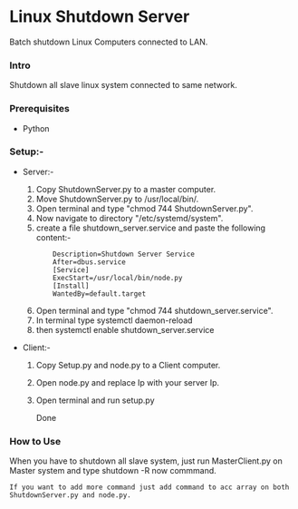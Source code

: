# Linux Shutdown Server
Batch shutdown Linux Computers connected to LAN.

### Intro
Shutdown all slave linux system connected to same network.

### Prerequisites
* Python 

### Setup:-

* Server:-
  1) Copy ShutdownServer.py to a master computer.
  2) Move ShutdownServer.py to /usr/local/bin/.
  3) Open terminal and type "chmod 744 ShutdownServer.py".
  4) Now navigate to directory "/etc/systemd/system".
  5) create a file shutdown_server.service  and paste the following content:-
      ```
          Description=Shutdown Server Service
          After=dbus.service
          [Service]
          ExecStart=/usr/local/bin/node.py
          [Install]
          WantedBy=default.target
       ```
  6) Open terminal and type "chmod 744 shutdown_server.service".
  7) In terminal type systemctl daemon-reload
  8) then systemctl enable shutdown_server.service

* Client:-
  1) Copy Setup.py and node.py  to a Client computer.
  2) Open node.py and replace Ip with your server Ip.
  3) Open terminal and run setup.py

        Done

### How to Use 
When you have to shutdown all slave system, just run MasterClient.py on Master system and type shutdown -R now commmand.


``` 
If you want to add more command just add command to acc array on both ShutdownServer.py and node.py.
```
